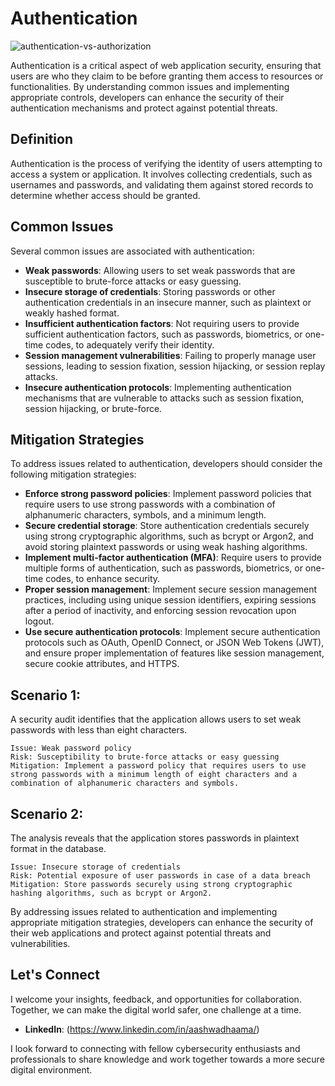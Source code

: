 # Authentication

![authentication-vs-authorization](https://github.com/vsang181/OWASP-Interview-Preperation/assets/28651683/69af4dc5-6784-4b1c-973f-38517b5dec79)

Authentication is a critical aspect of web application security, ensuring that users are who they claim to be before granting them access to resources or functionalities. By understanding common issues and implementing appropriate controls, developers can enhance the security of their authentication mechanisms and protect against potential threats.

## Definition

Authentication is the process of verifying the identity of users attempting to access a system or application. It involves collecting credentials, such as usernames and passwords, and validating them against stored records to determine whether access should be granted.

## Common Issues

Several common issues are associated with authentication:

- **Weak passwords**: Allowing users to set weak passwords that are susceptible to brute-force attacks or easy guessing.
- **Insecure storage of credentials**: Storing passwords or other authentication credentials in an insecure manner, such as plaintext or weakly hashed format.
- **Insufficient authentication factors**: Not requiring users to provide sufficient authentication factors, such as passwords, biometrics, or one-time codes, to adequately verify their identity.
- **Session management vulnerabilities**: Failing to properly manage user sessions, leading to session fixation, session hijacking, or session replay attacks.
- **Insecure authentication protocols**: Implementing authentication mechanisms that are vulnerable to attacks such as session fixation, session hijacking, or brute-force.

## Mitigation Strategies

To address issues related to authentication, developers should consider the following mitigation strategies:

- **Enforce strong password policies**: Implement password policies that require users to use strong passwords with a combination of alphanumeric characters, symbols, and a minimum length.
- **Secure credential storage**: Store authentication credentials securely using strong cryptographic algorithms, such as bcrypt or Argon2, and avoid storing plaintext passwords or using weak hashing algorithms.
- **Implement multi-factor authentication (MFA)**: Require users to provide multiple forms of authentication, such as passwords, biometrics, or one-time codes, to enhance security.
- **Proper session management**: Implement secure session management practices, including using unique session identifiers, expiring sessions after a period of inactivity, and enforcing session revocation upon logout.
- **Use secure authentication protocols**: Implement secure authentication protocols such as OAuth, OpenID Connect, or JSON Web Tokens (JWT), and ensure proper implementation of features like session management, secure cookie attributes, and HTTPS.

## Scenario 1:

A security audit identifies that the application allows users to set weak passwords with less than eight characters.

```
Issue: Weak password policy
Risk: Susceptibility to brute-force attacks or easy guessing
Mitigation: Implement a password policy that requires users to use strong passwords with a minimum length of eight characters and a combination of alphanumeric characters and symbols.
```

## Scenario 2:

The analysis reveals that the application stores passwords in plaintext format in the database.

```
Issue: Insecure storage of credentials
Risk: Potential exposure of user passwords in case of a data breach
Mitigation: Store passwords securely using strong cryptographic hashing algorithms, such as bcrypt or Argon2.
```

By addressing issues related to authentication and implementing appropriate mitigation strategies, developers can enhance the security of their web applications and protect against potential threats and vulnerabilities.

## Let's Connect

I welcome your insights, feedback, and opportunities for collaboration. Together, we can make the digital world safer, one challenge at a time.

- **LinkedIn**: (https://www.linkedin.com/in/aashwadhaama/)

I look forward to connecting with fellow cybersecurity enthusiasts and professionals to share knowledge and work together towards a more secure digital environment.
